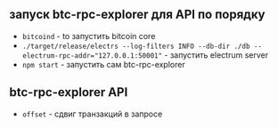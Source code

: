 ## запуск btc-rpc-explorer для API по порядку
* `bitcoind` - to запустить bitcoin core
* `./target/release/electrs --log-filters INFO --db-dir ./db --electrum-rpc-addr="127.0.0.1:50001"` - запустить electrum server 
* `npm start` - запустить сам btc-rpc-explorer

## btc-rpc-explorer API
* `offset` - сдвиг транзакций в запросе

